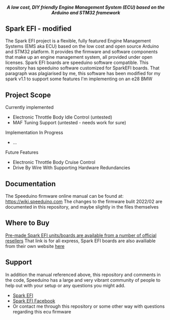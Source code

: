 <div align="center">

##### A low cost, DIY friendly Engine Management System (ECU) based on the Arduino and STM32 framework
</div>


## Spark EFI - modified
The Spark EFI project is a flexible, fully featured Engine Management Systems (EMS aka ECU) based on the low cost and open source Arduino and STM32 platform. It provides the firmware and software components that make up an engine management system, all provided under open licenses. Spark EFI boards are speeduino software compatible. This repository has speeduino software customized for SparkEFI boards. That paragraph was plagiarised by me, this software has been modified for my spark v1.1 to support some features I'm implementing on an e28 BMW

## Project Scope
Currently implemented
- Electronic Throttle Body Idle Control (untested)
- MAF Tuning Support (untested - needs work for sure)

Implementation In Progress
- ...

Future Features
- Electronic Throttle Body Cruise Control
- Drive By Wire With Supporting Hardware Redundancies

## Documentation
The Speeduino firmware online manual can be found at: https://wiki.speeduino.com
The changes to the firmware bulit 2022/02 are documented in this repository, and maybe slightly in the files themselves

## Where to Buy
[Pre-made Spark EFI units/boards are available from a number of official resellers](https://www.aliexpress.com/store/5782349)
That link is for ali express, Spark EFI boards are also availiable from their own website [here](https://sparkefi.net/)

## Support
In addition the manual referenced above, this repository and comments in the code, Speeduino has a large and very vibrant community of people to help out with your setup or any questions you might add.

* [Spark EFI](https://www.sparkefi.net) 
* [Spark EFI Facebook](https://www.facebook.com/sparkefi)
* Or contact me through this repository or some other way with questions regarding this ecu firmware